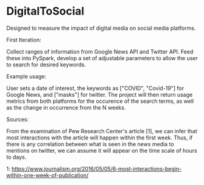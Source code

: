# DigitalToSocial
Designed to measure the impact of digital media on social media platforms.

First Iteration: 

Collect ranges of information from Google News API and Twitter API. Feed these into PySpark, develop a set of adjustable parameters to allow the user to search for desired keywords. 

Example usage: 

User sets a date of interest, the keywords as ["COVID", "Covid-19"] for Google News, and ["masks"] for twitter. The project will then return usage metrics from both platforms for the occurence of the search terms, as well as the change in occurrence from the N weeks.    

Sources: 

From the examination of Pew Research Center's article [1], we can infer that most interactions with the article will happen within the first week. Thus, if there is any correlation between what is seen in the news media to mentions on twitter, we can assume it will appear on the time scale of hours to days. 


1: https://www.journalism.org/2016/05/05/6-most-interactions-begin-within-one-week-of-publication/
